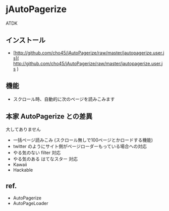 jAutoPagerize
=============

ATDK

## インストール

 * [http://github.com/cho45/jAutoPagerize/raw/master/jautopagerize.user.js]( http://github.com/cho45/jAutoPagerize/raw/master/jautopagerize.user.js )

## 機能

 * スクロール時、自動的に次のページを読みこみます

## 本家 AutoPagerize との差異

大してありません

 * 一括ページ読みこみ (スクロール無しで100ページとかロードする機能)
 * twitter のようにサイト側がページローダーもっている場合への対応
 * やる気のない filter 対応
 * やる気のある はてなスター 対応
 * Kawaii
 * Hackable


## ref.

 * AutoPagerize
 * AutoPageLoader

